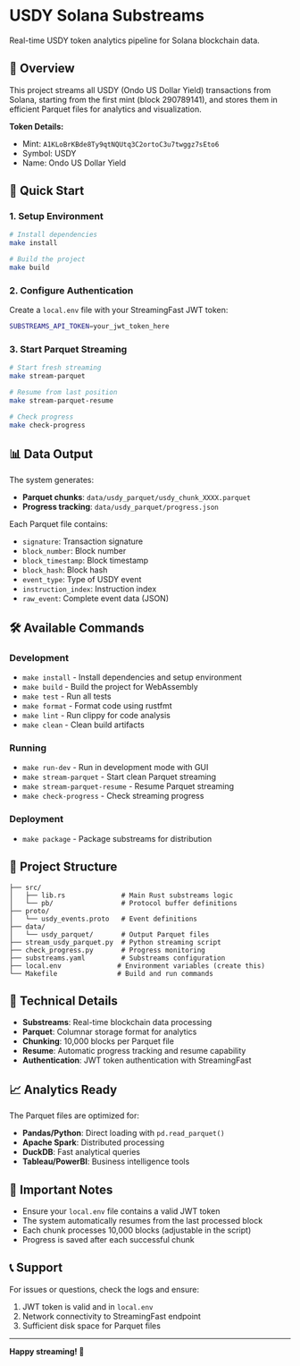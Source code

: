 # USDY Solana Substreams

Real-time USDY token analytics pipeline for Solana blockchain data.

## 🎯 Overview

This project streams all USDY (Ondo US Dollar Yield) transactions from Solana, starting from the first mint (block 290789141), and stores them in efficient Parquet files for analytics and visualization.

**Token Details:**
- Mint: `A1KLoBrKBde8Ty9qtNQUtq3C2ortoC3u7twggz7sEto6`
- Symbol: USDY
- Name: Ondo US Dollar Yield

## 🚀 Quick Start

### 1. Setup Environment

```bash
# Install dependencies
make install

# Build the project
make build
```

### 2. Configure Authentication

Create a `local.env` file with your StreamingFast JWT token:
```bash
SUBSTREAMS_API_TOKEN=your_jwt_token_here
```

### 3. Start Parquet Streaming

```bash
# Start fresh streaming
make stream-parquet

# Resume from last position
make stream-parquet-resume

# Check progress
make check-progress
```

## 📊 Data Output

The system generates:
- **Parquet chunks**: `data/usdy_parquet/usdy_chunk_XXXX.parquet`
- **Progress tracking**: `data/usdy_parquet/progress.json`

Each Parquet file contains:
- `signature`: Transaction signature
- `block_number`: Block number
- `block_timestamp`: Block timestamp
- `block_hash`: Block hash
- `event_type`: Type of USDY event
- `instruction_index`: Instruction index
- `raw_event`: Complete event data (JSON)

## 🛠️ Available Commands

### Development
- `make install` - Install dependencies and setup environment
- `make build` - Build the project for WebAssembly
- `make test` - Run all tests
- `make format` - Format code using rustfmt
- `make lint` - Run clippy for code analysis
- `make clean` - Clean build artifacts

### Running
- `make run-dev` - Run in development mode with GUI
- `make stream-parquet` - Start clean Parquet streaming
- `make stream-parquet-resume` - Resume Parquet streaming
- `make check-progress` - Check streaming progress

### Deployment
- `make package` - Package substreams for distribution

## 📁 Project Structure

```
├── src/
│   ├── lib.rs              # Main Rust substreams logic
│   └── pb/                 # Protocol buffer definitions
├── proto/
│   └── usdy_events.proto   # Event definitions
├── data/
│   └── usdy_parquet/       # Output Parquet files
├── stream_usdy_parquet.py  # Python streaming script
├── check_progress.py       # Progress monitoring
├── substreams.yaml         # Substreams configuration
├── local.env              # Environment variables (create this)
└── Makefile               # Build and run commands
```

## 🔧 Technical Details

- **Substreams**: Real-time blockchain data processing
- **Parquet**: Columnar storage format for analytics
- **Chunking**: 10,000 blocks per Parquet file
- **Resume**: Automatic progress tracking and resume capability
- **Authentication**: JWT token authentication with StreamingFast

## 📈 Analytics Ready

The Parquet files are optimized for:
- **Pandas/Python**: Direct loading with `pd.read_parquet()`
- **Apache Spark**: Distributed processing
- **DuckDB**: Fast analytical queries
- **Tableau/PowerBI**: Business intelligence tools

## 🚨 Important Notes

- Ensure your `local.env` file contains a valid JWT token
- The system automatically resumes from the last processed block
- Each chunk processes 10,000 blocks (adjustable in the script)
- Progress is saved after each successful chunk

## 📞 Support

For issues or questions, check the logs and ensure:
1. JWT token is valid and in `local.env`
2. Network connectivity to StreamingFast endpoint
3. Sufficient disk space for Parquet files

---

**Happy streaming! 🚀**
